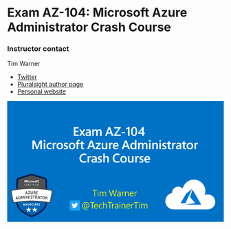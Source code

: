 
# Exam AZ-104: Microsoft Azure Administrator Crash Course

### Instructor contact

Tim Warner

* [Twitter](https://twitter.com/techtrainertim)
* [Pluralsight author page](https://www.pluralsight.com/authors/tim-warner)
* [Personal website](https://techtrainertim.com/)

![AZ-104-cover-image](./cover.png)
